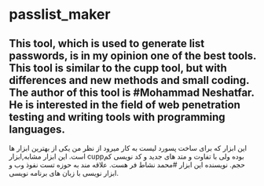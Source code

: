 # passlist_maker

This tool, which is used to generate list passwords, is in my opinion one of the best tools.
This tool is similar to the cupp tool, but with differences and new methods and small coding.
The author of this tool is #Mohammad Neshatfar. 
He is interested in the field of web penetration testing and writing tools with programming languages.
-------------------------------------------------------------------------------------------------------------------------------------------------------------------------
این ابزار که برای ساخت پسورد لیست به کار میرود از نظر من یکی از بهترین ابزار ها است.
این ابزار مشابه,ابزار cuppبوده ولی با تفاوت و متد های جدید و کد نویسی کم حجم.
نویسنده این ابزار #محمد نشاط فر هست.
علاقه مند به حوزه تست نفوذ وب و ابزار نویسی با زبان های برنامه نویسی.
